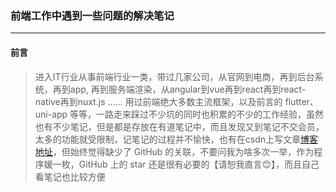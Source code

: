 ### 前端工作中遇到一些问题的解决笔记
---

#### 前言
> 进入IT行业从事前端行业一类，带过几家公司，从官网到电商，再到后台系统，再到app, 再到服务端渲染，从angular到vue再到react再到react-native再到nuxt.js …… 用过前端绝大多数主流框架，以及前言的 flutter、uni-app 等等，一路走来踩过不少坑的同时也积累的不少的工作经验，虽然也有不少笔记，但是都是存放在有道笔记中，而且发现又到笔记不交会员，太多的功能就受限制，记笔记的过程并不愉快，也有在csdn上写文章[博客地址](https://blog.csdn.net/woleigequshawanyier)，但始终觉得缺少了 GitHub 的关联，不要问我为啥多次一举，作为程序媛一枚，GitHub 上的 star 还是很有必要的【请恕我直言😊】，而且自己看笔记也比较方便


